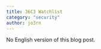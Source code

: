 ```yaml
---
title: 36C3 Watchlist
category: "security"
author: jo3rn
---
```


No English version of this blog post.
